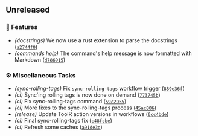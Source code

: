 ## Unreleased

### <!-- 0 -->🚀 Features

- *(docstrings)* We now use a rust extension to parse the docstrings ([`a2744f0`](https://github.com/s0undt3ch/ToolR/commit/a2744f0ff3c4b5c086f780d9f0433fc29c3af832))
- *(commands help)* The command's help message is now formatted with Markdown ([`d786915`](https://github.com/s0undt3ch/ToolR/commit/d786915ab9c92726aff05f79c0a079115dd199f9))

### <!-- 7 -->⚙️ Miscellaneous Tasks

- *(sync-rolling-tags)* Fix `sync-rolling-tags` workflow trigger ([`889e36f`](https://github.com/s0undt3ch/ToolR/commit/889e36fea9025c584ad3d7ea4173ba09aff2beb8))
- *(ci)* Sync'ing rolling tags is now done on demand ([`773745b`](https://github.com/s0undt3ch/ToolR/commit/773745b4156aecee998f8a2e6e494b1a144704e8))
- *(ci)* Fix sync-rolling-tags command ([`59c2955`](https://github.com/s0undt3ch/ToolR/commit/59c29551a6be607748ab97d12dc9958bfa2fdbe4))
- *(ci)* More fixes to the sync-rolling-tags process ([`45ac806`](https://github.com/s0undt3ch/ToolR/commit/45ac80617a69bec0ba2c32b91deec634a98d6eb1))
- *(release)* Update ToolR action versions in workflows ([`6cc4bde`](https://github.com/s0undt3ch/ToolR/commit/6cc4bdecb59d83d95d52f6a908fb5712a888acd0))
- *(ci)* Final sync-rolling-tags fix ([`c48fcbe`](https://github.com/s0undt3ch/ToolR/commit/c48fcbe64867018814992c2712f38c3648b23e53))
- *(ci)* Refresh some caches ([`a91de3d`](https://github.com/s0undt3ch/ToolR/commit/a91de3d2b2ad13887dd6e19a47570b4a2bb80bcf))
